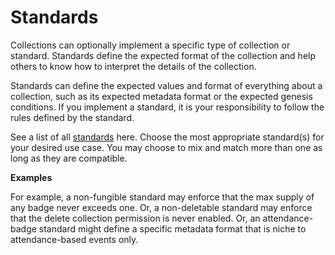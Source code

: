 # Standards

Collections can optionally implement a specific type of collection or standard. Standards define the expected format of the collection and help others to know how to interpret the details of the collection.

Standards can define the expected values and format of everything about a collection, such as its expected metadata format or the expected genesis conditions. If you implement a standard, it is your responsibility to follow the rules defined by the standard.

See a list of all [standards](../../for-developers/must-know-concepts/standards.md) here. Choose the most appropriate standard(s) for your desired use case. You may choose to mix and match more than one as long as they are compatible.

**Examples**

For example, a non-fungible standard may enforce that the max supply of any badge never exceeds one. Or, a non-deletable standard may enforce that the delete collection permission is never enabled. Or, an attendance-badge standard might define a specific metadata format that is niche to attendance-based events only.&#x20;
